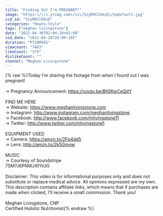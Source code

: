 ```yaml
---
title: "Finding Out I'm PREGNANT!"
image: "https:\/\/i.ytimg.com\/vi\/5zyR9CCK6sQ\/hqdefault.jpg"
vid_id: "5zyR9CCK6sQ"
categories: "Howto-Style"
tags: ["meghan livingstone"]
date: "2022-04-30T02:04:10+03:00"
vid_date: "2022-04-28T20:00:10Z"
duration: "PT10M56S"
viewcount: "7463"
likeCount: "579"
dislikeCount: ""
channel: "Meghan Livingstone"
---
```

{% raw %}Today I'm sharing the footage from when I found out I was pregnant!<br /><br />→ Pregnancy Announcement: <a rel="nofollow" target="blank" href="https://youtu.be/BIjSKwCeQdY">https://youtu.be/BIjSKwCeQdY</a><br /><br />FIND ME HERE<br />→ Website: <a rel="nofollow" target="blank" href="https://www.meghanlivingstone.com">https://www.meghanlivingstone.com</a><br />→ Instagram: <a rel="nofollow" target="blank" href="http://www.instagram.com/meghanlivingstone">http://www.instagram.com/meghanlivingstone</a><br />→ Facebook: <a rel="nofollow" target="blank" href="http://www.facebook.com/mlivingstone11">http://www.facebook.com/mlivingstone11</a><br />→ Twitter: <a rel="nofollow" target="blank" href="http://www.twitter.com/mlivingstone1">http://www.twitter.com/mlivingstone1</a><br /><br />EQUIPMENT USED<br />→ Camera: <a rel="nofollow" target="blank" href="https://amzn.to/2Fp4dd5">https://amzn.to/2Fp4dd5</a><br />→ Lens: <a rel="nofollow" target="blank" href="http://amzn.to/2k5Gmow">http://amzn.to/2k5Gmow</a><br /><br />MUSIC<br />→ Courtesy of Soundstripe<br />7SM7J6PNWJXFIVJG<br /><br />Disclaimer: This video is for informational purposes only and does not substitute or replace medical advice. All opinions expressed are my own. This description contains affiliate links, which means that if purchases are made when clicked, I’ll receive a small commission. Thank you!<br /><br />Meghan Livingstone, CNP<br />Certified Holistic Nutritionist{% endraw %}
